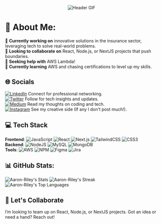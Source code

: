 <div align="center">
<img src="https://github.com/Aaron-Riley/Aaron-Riley/blob/main/hero.gif" alt="Header GIF">
</div>

# 💫 About Me:
🔭 **Currently working on** innovative solutions in the insurance sector, leveraging tech to solve real-world problems.  
👯 **Looking to collaborate on** React, Node.js, or NextJS projects that push boundaries.  
🤝 **Seeking help with** AWS Lambda!  
🌱 **Currently learning** AWS and chasing certifications to level up my skills. 

## 🌐 Socials
 [![LinkedIn](https://img.shields.io/badge/LinkedIn-%230077B5.svg?logo=linkedin&logoColor=white)](https://linkedin.com/in/aaron-riley-b2b686178) Connect for professional networking.  
 [![Twitter](https://img.shields.io/badge/Twitter-%231DA1F2.svg?logo=Twitter&logoColor=white)](https://twitter.com/@ARileyDev) Follow for tech insights and updates.  
 [![Medium](https://img.shields.io/badge/Medium-12100E?logo=medium&logoColor=white)](https://medium.com/@@aaronriley_) Read my thoughts on coding and tech.  
 [![Instagram](https://img.shields.io/badge/Instagram-%23E4405F.svg?logo=Instagram&logoColor=white)](https://instagram.com/aaronrileyy_) See my creative side (If any I don't post much!).

## 💻 Tech Stack
 **Frontend**: 
  ![JavaScript](https://img.shields.io/badge/javascript-%23323330.svg?style=for-the-badge&logo=javascript&logoColor=%23F7DF1E) 
  ![React](https://img.shields.io/badge/react-%2320232a.svg?style=for-the-badge&logo=react&logoColor=%2361DAFB)
  ![Next.js](https://img.shields.io/badge/Next.js-000000.svg?style=for-the-badge&logo=next.js&logoColor=white)
  ![TailwindCSS](https://img.shields.io/badge/TailwindCSS-38B2AC.svg?style=for-the-badge&logo=tailwind-css&logoColor=white)
  ![CSS3](https://img.shields.io/badge/css3-%231572B6.svg?style=for-the-badge&logo=css3&logoColor=white)   
 **Backend**: 
  ![NodeJS](https://img.shields.io/badge/node.js-6DA55F?style=for-the-badge&logo=node.js&logoColor=white) 
  ![MySQL](https://img.shields.io/badge/mysql-%2300f.svg?style=for-the-badge&logo=mysql&logoColor=white) 
  ![MongoDB](https://img.shields.io/badge/mongodb-%234ea94b.svg?style=for-the-badge&logo=mongodb&logoColor=white)  
 **Tools**: 
  ![AWS](https://img.shields.io/badge/AWS-%23FF9900.svg?style=for-the-badge&logo=amazon-aws&logoColor=white) 
  ![NPM](https://img.shields.io/badge/NPM-%23000000.svg?style=for-the-badge&logo=npm&logoColor=white) 
  ![Figma](https://img.shields.io/badge/figma-%23F24E1E.svg?style=for-the-badge&logo=figma&logoColor=white) 
  ![Jira](https://img.shields.io/badge/jira-%230A0FFF.svg?style=for-the-badge&logo=jira&logoColor=white) 

## 📊 GitHub Stats:
![Aaron-Riley's Stats](https://github-readme-stats.vercel.app/api?username=Aaron-Riley&theme=tokyonight&show_icons=true&hide_border=true&count_private=true)
![Aaron-Riley's Streak](https://github-readme-streak-stats.herokuapp.com/?user=Aaron-Riley&theme=tokyonight&hide_border=true)
![Aaron-Riley's Top Languages](https://github-readme-stats.vercel.app/api/top-langs/?username=Aaron-Riley&theme=tokyonight&show_icons=true&hide_border=true&layout=compact)
 ## 🤝 Let's Collaborate
I’m looking to team up on React, Node.js, or NextJS projects. Got an idea or need a hand? Reach out!
